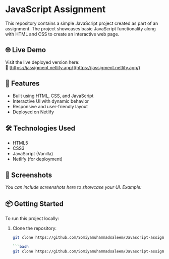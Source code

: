 # JavaScript Assignment

This repository contains a simple JavaScript project created as part of an assignment. The project showcases basic JavaScript functionality along with HTML and CSS to create an interactive web page.

## 🌐 Live Demo

Visit the live deployed version here:  
🔗 [https://jassigment.netlify.app/](https://jassigment.netlify.app/)

## 🚀 Features

- Built using HTML, CSS, and JavaScript
- Interactive UI with dynamic behavior
- Responsive and user-friendly layout
- Deployed on Netlify

## 🛠️ Technologies Used

- HTML5
- CSS3
- JavaScript (Vanilla)
- Netlify (for deployment)

## 📸 Screenshots

*You can include screenshots here to showcase your UI. Example:*

<!-- ![Screenshot](./screenshot.png) -->

## 📦 Getting Started

To run this project locally:

1. Clone the repository:
   ```bash
   git clone https://github.com/Somiyamuhammadsaleem/Javascript-assigment.git

   ```bash
   git clone https://github.com/Somiyamuhammadsaleem/Javascript-assigment.git
